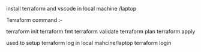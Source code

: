 install terraform and vscode in local machine /laptop 


Terraform command :- 

terraform init
terraform fmt
terraform validate
terraform plan
terraform  apply


used to setup terraform log in local mahcine/laptop 
terraform login 
